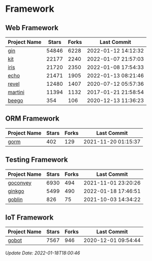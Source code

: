 # Framework

## Web Framework
| Project Name | Stars | Forks | Last Commit |
| ------------ | ----- | ----- | ----------- |
| [gin](https://github.com/gin-gonic/gin) | 54846 | 6228 | 2022-01-12 14:12:32 |
| [kit](https://github.com/go-kit/kit) | 22177 | 2240 | 2022-01-07 21:57:03 |
| [iris](https://github.com/kataras/iris) | 21720 | 2350 | 2022-01-08 17:54:33 |
| [echo](https://github.com/labstack/echo) | 21471 | 1905 | 2022-01-13 08:21:46 |
| [revel](https://github.com/revel/revel) | 12480 | 1407 | 2020-07-12 05:57:36 |
| [martini](https://github.com/go-martini/martini) | 11394 | 1132 | 2017-01-21 21:58:54 |
| [beego](https://github.com/astaxie/beego) | 354 | 106 | 2020-12-13 11:36:23 |

## ORM Framework
| Project Name | Stars | Forks | Last Commit |
| ------------ | ----- | ----- | ----------- |
| [gorm](https://github.com/jinzhu/gorm) | 402 | 129 | 2021-11-20 01:15:37 |

## Testing Framework
| Project Name | Stars | Forks | Last Commit |
| ------------ | ----- | ----- | ----------- |
| [goconvey](https://github.com/smartystreets/goconvey) | 6930 | 494 | 2021-11-01 23:20:26 |
| [ginkgo](https://github.com/onsi/ginkgo) | 5499 | 490 | 2022-01-18 17:46:51 |
| [goblin](https://github.com/franela/goblin) | 826 | 75 | 2021-10-03 14:34:22 |

## IoT Framework
| Project Name | Stars | Forks | Last Commit |
| ------------ | ----- | ----- | ----------- |
| [gobot](https://github.com/hybridgroup/gobot) | 7567 | 946 | 2020-12-01 09:54:44 |

*Update Date: 2022-01-18T18:00:46*